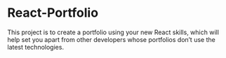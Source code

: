 # React-Portfolio
This project is to create a portfolio using your new React skills, which will help set you apart from other developers whose portfolios don’t use the latest technologies.
